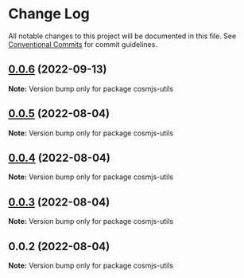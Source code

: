 # Change Log

All notable changes to this project will be documented in this file.
See [Conventional Commits](https://conventionalcommits.org) for commit guidelines.

## [0.0.6](https://github.com/cosmology-tech/cosmjs-utils/compare/cosmjs-utils@0.0.5...cosmjs-utils@0.0.6) (2022-09-13)

**Note:** Version bump only for package cosmjs-utils





## [0.0.5](https://github.com/cosmology-tech/cosmjs-utils/compare/cosmjs-utils@0.0.4...cosmjs-utils@0.0.5) (2022-08-04)

**Note:** Version bump only for package cosmjs-utils





## [0.0.4](https://github.com/cosmology-tech/cosmjs-utils/compare/cosmjs-utils@0.0.3...cosmjs-utils@0.0.4) (2022-08-04)

**Note:** Version bump only for package cosmjs-utils





## [0.0.3](https://github.com/cosmology-tech/cosmjs-utils/compare/cosmjs-utils@0.0.2...cosmjs-utils@0.0.3) (2022-08-04)

**Note:** Version bump only for package cosmjs-utils





## 0.0.2 (2022-08-04)

**Note:** Version bump only for package cosmjs-utils
